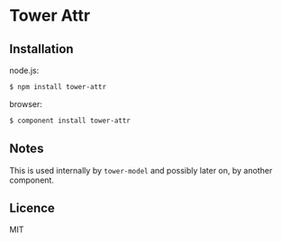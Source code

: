 # Tower Attr

## Installation

node.js:

```bash
$ npm install tower-attr
```

browser:

```bash
$ component install tower-attr
```

## Notes

This is used internally by `tower-model` and possibly later on, by another component.

## Licence

MIT